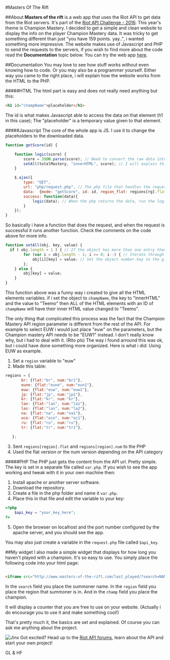 #Masters Of The Rift

##About
**Masters of the rift** is a web app that uses the Riot API to get data from the Riot servers. It's part of the [Riot API Challenge - 2016](https://developer.riotgames.com/discussion/announcements/show/eoq3tZd1). This year's theme is Champion Mastery. I decided to get a simple and clean website to display the info on the player Champion Mastery data. It was tricky to get something different than just "you have 159 points. yay..", i wanted something more impressive. The website makes use of Javascript and PHP to send the requests to the servers, if you wish to find more about the code read the **Documentation** topic below. You can try the web app [here](http://masters-of-the-rift.com).

##Documentation
You may love to see how stuff works without even knowing how to code. Or you may also be a programmer yourself. Either way you came to the right place, i will explain how the website works from the HTML to the PHP.

#####HTML
The html part is easy and does not really need anything but this:
````html
<h1 id="champName">placeholder</h1>
````
The id is what makes Javascript able to access the data on that element (h1 in this case);
The "placeholder" is a temporary value given to that element.

#####Javascript
The core of the whole app is JS. I use it to change the placeholders to the downloaded data.
````javascript
function getScore(id) {

  	function logic(score) {
  		score = JSON.parse(score); // Need to convert the raw data into an object (Actually this request returns a simple string, but the others return a JSON table)
  		setAll(totalMastery, "innerHTML", score); // I will explain this more ahead
  	}

  	$.ajax({
  		type: "GET",
  		url: "php/request.php", // The php file that handles the requests
  		data:  {mode: "getScore", id: id, region_flat: regions[rg].flat, region_num: regions[rg].num},
  		success: function(data){
  			logic(data); // When the php returns the data, run the logic function
  		}
   	});
}
````

So basically i have a function that does the request, and when the request is successful it runs another function. Check the comments on the code above for more info.

````javascript
function setAll(obj, key, value) {
  if ( obj.length > 1 ) { // If the object has more than one entry then
		for (var i = obj.length - 1; i >= 0; i--) { // Iterate through the object
			obj[i][key] = value; // Set the object number.key to the given value
		};
	} else {
		obj[key] = value;
	}
}
````

This function above was a funny way i created to give all the HTML elements variables. if i set the object to ```champName```, the key to "innerHTML" and the value to "Teemo" then ALL of the HTML elements with an ID of ```champName``` will have their inner HTML value changed to "Teemo".

The only thing that complicated this process was the fact that the Champion Mastery API region parameter is different from the rest of the API.
For example to select EUW i would just place "euw" on the parameters, but the Champion mastery API needs to be "EUW1" instead. I don't really know why, but i had to deal with it. (Rito pls) The way i found arround this was ok, but i could have done something more organized. Here is what i did:
Using EUW as example.

1. Set a ```region``` variable to "euw"
2. Made this table:
 ````Javascript
 regions = {
		br: {flat:"br", num:"br1"},
		eune: {flat:"eune", num:"eun1"},
		euw: {flat:"euw", num:"euw1"},
		jp: {flat:"jp", num:"jp1"},
		kr: {flat:"kr", num:"kr"},
		lan: {flat:"lan", num:"la1"},
		las: {flat:"las", num:"la2"},
		na: {flat:"na", num:"na1"},
		oce: {flat:"oce", num:"oc1"},
		ru: {flat:"ru", num:"ru"},
		tr: {flat:"tr", num:"tr1"},
		
	};
````
3. Sent ````regions[region].flat```` and ````regions[region].num```` to the PHP
4. Used the flat version or the num version depending on the API category

#####PHP
The PHP just gets the content from the API url. Pretty simple. The key is set in a separate file called ````var.php````. If you wish to see the app working and tweak with it in your own machine then:
1. Install apache or another server software.
2. Download the repository.
3. Create a file in the php folder and name it ````var.php````.
4. Place this in that file and edit the variable to your key:
````PHP
<?php
	$api_key = "your_key_here";
?>
````
5. Open the browser on localhost and the port number configured by the apache server, and you should see the app.

You may also just create a variable in the ````request.php```` file called ````$api_key````.

##My widget
I also made a simple widget that displays for how long you haven't played with a champion. It's so easy to use. You simply place the following code into your html page:
````HTML

<iframe src="http://www.masters-of-the-rift.com/last_played/?search=NAME&region=REGION&champ=CHAMPION"></iframe>

````

In the ````search```` field you place the summoner name.
In the ````region```` field you place the region that summoner is in.
And in the ````champ```` field you place the champion.

It will display a counter that you are free to use on your website. (Actually i do encourage you to use it and make something cool!)

That's pretty much it, the basics are set and explained. Of course you can ask me anything about the project.

![Jinx](http://vignette3.wikia.nocookie.net/leagueoflegends/images/7/71/Get_Excited%21.png) Got excited? Head up to the [Riot API forums](https://developer.riotgames.com/), learn about the API and start your own project! 

GL & HF



